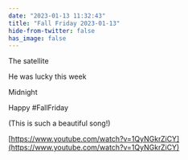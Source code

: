 ```yaml
---
date: "2023-01-13 11:32:43"
title: "Fall Friday 2023-01-13"
hide-from-twitter: false
has_image: false
---
```


The satellite

He was lucky this week

Midnight

Happy #FallFriday

(This is such a beautiful song!)

[https://www.youtube.com/watch?v=1QyNGkrZiCY](https://www.youtube.com/watch?v=1QyNGkrZiCY)

